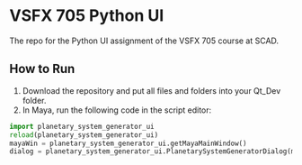 # VSFX 705 Python UI
The repo for the Python UI assignment of the VSFX 705 course at SCAD.

## How to Run
1. Download the repository and put all files and folders into your Qt_Dev folder.
2. In Maya, run the following code in the script editor:

```python
import planetary_system_generator_ui
reload(planetary_system_generator_ui)
mayaWin = planetary_system_generator_ui.getMayaMainWindow()
dialog = planetary_system_generator_ui.PlanetarySystemGeneratorDialog(mayaWin) 
```
